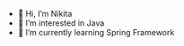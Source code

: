 - 👋 Hi, I’m Nikita
- 👀 I’m interested in Java
- 🌱 I’m currently learning Spring Framework


<!---
wNikita/wNikita is a ✨ special ✨ repository because its `README.md` (this file) appears on your GitHub profile.
You can click the Preview link to take a look at your changes.
--->
